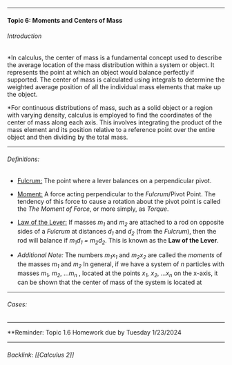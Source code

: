 - - -
#### Topic 6: Moments and Centers of Mass

###### Introduction
*In calculus, the center of mass is a fundamental concept used to describe the average location of the mass distribution within a system or object. It represents the point at which an object would balance perfectly if supported. The center of mass is calculated using integrals to determine the weighted average position of all the individual mass elements that make up the object.

*For continuous distributions of mass, such as a solid object or a region with varying density, calculus is employed to find the coordinates of the center of mass along each axis. This involves integrating the product of the mass element and its position relative to a reference point over the entire object and then dividing by the total mass.

- - -

###### Definitions:
- <u>Fulcrum:</u> The point where a lever balances on a perpendicular pivot.

- <u>Moment:</u> A force acting perpendicular to the *Fulcrum*/Pivot Point. The tendency of this force to cause a rotation about the pivot point is called the *The Moment of Force*, or more simply, as *Torque*.

- <u>Law of the Lever:</u> If masses *m<sub>1</sub>* and *m<sub>2</sub>* are attached to a rod on opposite sides of a *Fulcrum* at distances *d<sub>1</sub>* and *d<sub>2</sub>* (from the *Fulcrum*), then the rod will balance if *m<sub>1</sub>d<sub>1</sub> =  m<sub>2</sub>d<sub>2</sub>*. This is known as the **Law of the Lever**.

- *Additional Note:* The numbers *m<sub>1</sub>x<sub>1</sub>* and *m<sub>2</sub>x<sub>2</sub>* are called the *moments* of the masses *m<sub>1</sub>* and *m<sub>2</sub>* In general, if we have a system of *n* particles with masses *m<sub>1</sub>, m<sub>2</sub>*, ...*m<sub>n</sub>* , located at the points *x<sub>1</sub>, x<sub>2</sub>*, ...*x<sub>n</sub>* on the x-axis, it can be shown that the center of mass of the system is located at  


- - -

###### Cases: 

- - -

**Reminder: Topic 1.6 Homework due by Tuesday 1/23/2024

- - - 
###### Backlink: [[Calculus 2]]
